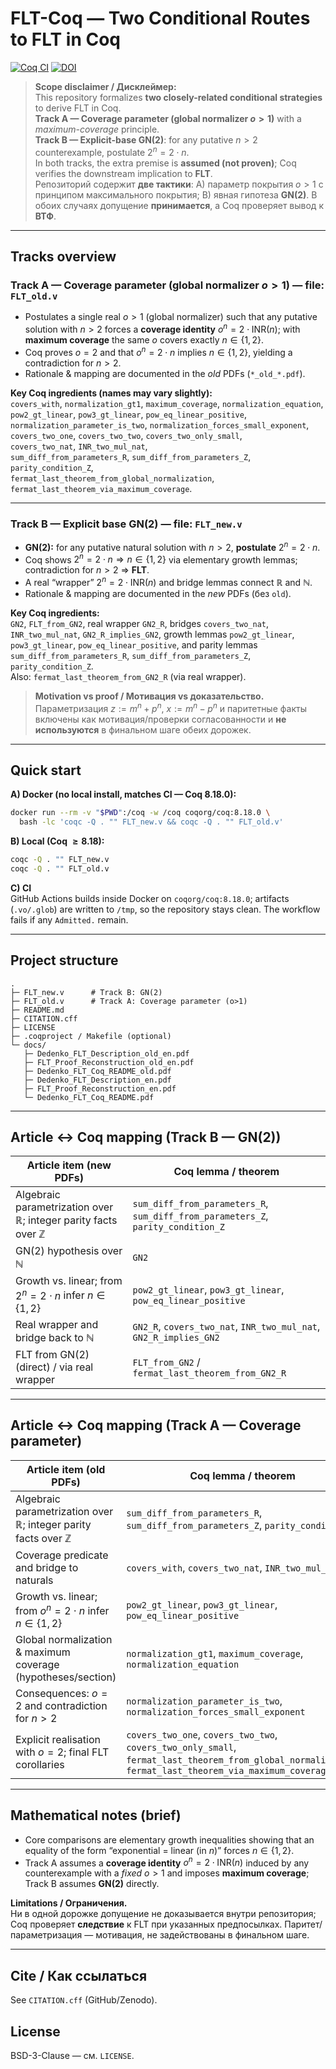 
# FLT-Coq — Two Conditional Routes to FLT in Coq

[![Coq CI](https://github.com/gendalf71/FLT-Coq/actions/workflows/coq.yml/badge.svg)](https://github.com/gendalf71/FLT-Coq/actions/workflows/coq.yml)
[![DOI](https://zenodo.org/badge/DOI/10.5281/zenodo.xxxxxxx.svg)](https://doi.org/10.5281/zenodo.xxxxxxx)

> **Scope disclaimer / Дисклеймер:**  
> This repository formalizes **two closely-related conditional strategies** to derive FLT in Coq.  
> **Track A — Coverage parameter (global normalizer $o>1$)** with a *maximum-coverage* principle.  
> **Track B — Explicit-base GN(2)**: for any putative $n>2$ counterexample, postulate $2^n = 2\cdot n$.  
> In both tracks, the extra premise is **assumed (not proven)**; Coq verifies the downstream implication to **FLT**.  
> Репозиторий содержит **две тактики**: A) параметр покрытия $o>1$ с принципом максимального покрытия; B) явная гипотеза **GN(2)**. В обоих случаях допущение **принимается**, а Coq проверяет вывод к **ВТФ**.

---

## Tracks overview

### Track A — Coverage parameter (global normalizer $o>1$)  — **file:** `FLT_old.v`

- Postulates a single real $o>1$ (global normalizer) such that any putative solution with $n>2$ forces a **coverage identity** $o^n = 2\cdot \mathrm{INR}(n)$; with **maximum coverage** the same $o$ covers exactly $n\in\{1,2\}$.  
- Coq proves $o=2$ and that $o^n=2\cdot n$ implies $n\in\{1,2\}$, yielding a contradiction for $n>2$.  
- Rationale & mapping are documented in the *old* PDFs (`*_old_*.pdf`).

**Key Coq ingredients (names may vary slightly):**  
`covers_with`, `normalization_gt1`, `maximum_coverage`, `normalization_equation`,  
`pow2_gt_linear`, `pow3_gt_linear`, `pow_eq_linear_positive`,  
`normalization_parameter_is_two`, `normalization_forces_small_exponent`,  
`covers_two_one`, `covers_two_two`, `covers_two_only_small`,  
`covers_two_nat`, `INR_two_mul_nat`,  
`sum_diff_from_parameters_R`, `sum_diff_from_parameters_Z`, `parity_condition_Z`,  
`fermat_last_theorem_from_global_normalization`, `fermat_last_theorem_via_maximum_coverage`.

---

### Track B — Explicit base **GN(2)**  — **file:** `FLT_new.v`

- **GN(2):** for any putative natural solution with $n>2$, **postulate** $2^n = 2\cdot n$.  
- Coq shows $2^n = 2\cdot n \Rightarrow n\in\{1,2\}$ via elementary growth lemmas; contradiction for $n>2$ ⇒ **FLT**.  
- A real “wrapper” $2^n = 2\cdot\mathrm{INR}(n)$ and bridge lemmas connect $\mathbb{R}$ and $\mathbb{N}$.  
- Rationale & mapping are documented in the *new* PDFs (без `old`).

**Key Coq ingredients:**  
`GN2`, `FLT_from_GN2`, real wrapper `GN2_R`, bridges `covers_two_nat`, `INR_two_mul_nat`, `GN2_R_implies_GN2`, growth lemmas `pow2_gt_linear`, `pow3_gt_linear`, `pow_eq_linear_positive`, and parity lemmas `sum_diff_from_parameters_R`, `sum_diff_from_parameters_Z`, `parity_condition_Z`.  
Also: `fermat_last_theorem_from_GN2_R` (via real wrapper).

> **Motivation vs proof / Мотивация vs доказательство.**  
> Параметризация $z:=m^n+p^n,\ x:=m^n-p^n$ и паритетные факты включены как мотивация/проверки согласованности и **не используются** в финальном шаге обеих дорожек.

---

## Quick start

**A) Docker (no local install, matches CI — Coq $8.18.0$):**
```bash
docker run --rm -v "$PWD":/coq -w /coq coqorg/coq:8.18.0 \
  bash -lc 'coqc -Q . "" FLT_new.v && coqc -Q . "" FLT_old.v'
```

**B) Local (Coq $\ge 8.18$):**
```bash
coqc -Q . "" FLT_new.v
coqc -Q . "" FLT_old.v
```

**C) CI**  
GitHub Actions builds inside Docker on `coqorg/coq:8.18.0`; artifacts (`.vo/.glob`) are written to `/tmp`, so the repository stays clean. The workflow fails if any `Admitted.` remain.

---

## Project structure
```
.
├─ FLT_new.v      # Track B: GN(2)
├─ FLT_old.v      # Track A: Coverage parameter (o>1)
├─ README.md
├─ CITATION.cff
├─ LICENSE
├─ .coqproject / Makefile (optional)
└─ docs/
   ├─ Dedenko_FLT_Description_old_en.pdf
   ├─ FLT_Proof_Reconstruction_old_en.pdf
   ├─ Dedenko_FLT_Coq_README_old.pdf
   ├─ Dedenko_FLT_Description_en.pdf
   ├─ FLT_Proof_Reconstruction_en.pdf
   └─ Dedenko_FLT_Coq_README.pdf
```

---

## Article ↔ Coq mapping (Track B — GN(2))

| Article item (new PDFs) | Coq lemma / theorem |
|---|---|
| Algebraic parametrization over $\mathbb{R}$; integer parity facts over $\mathbb{Z}$ | `sum_diff_from_parameters_R`, `sum_diff_from_parameters_Z`, `parity_condition_Z` |
| GN(2) hypothesis over $\mathbb{N}$ | `GN2` |
| Growth vs. linear; from $2^n = 2\cdot n$ infer $n\in\{1,2\}$ | `pow2_gt_linear`, `pow3_gt_linear`, `pow_eq_linear_positive` |
| Real wrapper and bridge back to $\mathbb{N}$ | `GN2_R`, `covers_two_nat`, `INR_two_mul_nat`, `GN2_R_implies_GN2` |
| FLT from GN(2) (direct) / via real wrapper | `FLT_from_GN2` / `fermat_last_theorem_from_GN2_R` |

---

## Article ↔ Coq mapping (Track A — Coverage parameter)

| Article item (old PDFs) | Coq lemma / theorem |
|---|---|
| Algebraic parametrization over $\mathbb{R}$; integer parity facts over $\mathbb{Z}$ | `sum_diff_from_parameters_R`, `sum_diff_from_parameters_Z`, `parity_condition_Z` |
| Coverage predicate and bridge to naturals | `covers_with`, `covers_two_nat`, `INR_two_mul_nat` |
| Growth vs. linear; from $o^n = 2\cdot n$ infer $n\in\{1,2\}$ | `pow2_gt_linear`, `pow3_gt_linear`, `pow_eq_linear_positive` |
| Global normalization & maximum coverage (hypotheses/section) | `normalization_gt1`, `maximum_coverage`, `normalization_equation` |
| Consequences: $o=2$ and contradiction for $n>2$ | `normalization_parameter_is_two`, `normalization_forces_small_exponent` |
| Explicit realisation with $o=2$; final FLT corollaries | `covers_two_one`, `covers_two_two`, `covers_two_only_small`, `fermat_last_theorem_from_global_normalization`, `fermat_last_theorem_via_maximum_coverage` |

---

## Mathematical notes (brief)

- Core comparisons are elementary growth inequalities showing that an equality of the form “exponential = linear (in $n$)” forces $n\in\{1,2\}$.  
- Track A assumes a **coverage identity** $o^n = 2\cdot \mathrm{INR}(n)$ induced by any counterexample with a *fixed* $o>1$ and imposes **maximum coverage**; Track B assumes **GN(2)** directly.

**Limitations / Ограничения.**  
Ни в одной дорожке допущение не доказывается внутри репозитория; Coq проверяет **следствие** к FLT при указанных предпосылках. Паритет/параметризация — мотивация, не задействованы в финальном шаге.

---

## Cite / Как ссылаться

See `CITATION.cff` (GitHub/Zenodo).

## License

BSD-3-Clause — см. `LICENSE`.
